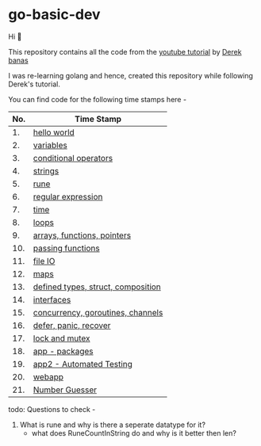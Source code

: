 # go-basic-dev

Hi 👋

This repository contains all the code from the [youtube tutorial](https://www.youtube.com/watch?v=YzLrWHZa-Kc) by [Derek banas](https://www.youtube.com/@derekbanas)


I was re-learning golang and hence, created this repository while following Derek's tutorial.

You can find code for the following time stamps here - 

| No. | Time Stamp                                                                                                                       |
| --- | -------------------------------------------------------------------------------------------------------------------------------- |
| 1.  | [hello world](https://github.com/wickedbaba/go-basic-dev/blob/main/basic/helloworld.go)                                          |
| 2.  | [variables](https://github.com/wickedbaba/go-basic-dev/blob/main/basic/variables.go)                                             |
| 3.  | [conditional operators](https://github.com/wickedbaba/go-basic-dev/blob/main/basic/conditional_operators.go)                     |
| 4.  | [strings](https://github.com/wickedbaba/go-basic-dev/blob/main/basic/strings.go)                                                 |
| 5.  | [rune](https://github.com/wickedbaba/go-basic-dev/blob/main/basic/rune.go)                                                       |
| 6.  | [regular expression](https://github.com/wickedbaba/go-basic-dev/blob/main/basic/regular_exp.go)                                  |
| 7.  | [time](https://github.com/wickedbaba/go-basic-dev/blob/main/basic/time.go)                                                       |
| 8.  | [loops](https://github.com/wickedbaba/go-basic-dev/blob/main/basic/loops.go)                                                     |
| 9.  | [arrays, functions, pointers](https://github.com/wickedbaba/go-basic-dev/blob/main/basic/arrays_functions_pointers.go)           |
| 10. | [passing functions](https://github.com/wickedbaba/go-basic-dev/blob/main/basic/passing_functions.go)                             |
| 11. | [file IO](https://github.com/wickedbaba/go-basic-dev/blob/main/basic/fileIO.go)                                                  |
| 12. | [maps](https://github.com/wickedbaba/go-basic-dev/blob/main/basic/maps.go)                                                       |
| 13. | [defined types, struct, composition](https://github.com/wickedbaba/go-basic-dev/blob/main/basic/dftypes_struct_composition.go)   |
| 14. | [interfaces](https://github.com/wickedbaba/go-basic-dev/blob/main/basic/interfaces.go)                                           |
| 15. | [concurrency, goroutines, channels](https://github.com/wickedbaba/go-basic-dev/blob/main/basic/concurr_and_goroutine_channel.go) |
| 16. | [defer, panic, recover](https://github.com/wickedbaba/go-basic-dev/blob/main/basic/defer_panic_recover.go)                       |
| 17. | [lock and mutex](https://github.com/wickedbaba/go-basic-dev/blob/main/basic/lock_and_mutex.go)                                   |
| 18. | [app - packages](https://github.com/wickedbaba/go-basic-dev/tree/main/app)                                                       |
| 19. | [app2 - Automated Testing](https://github.com/wickedbaba/go-basic-dev/tree/main/app2)                                            |
| 20. | [webapp](https://github.com/wickedbaba/go-basic-dev/tree/main/webapp)                                                            |
| 21. | [Number Guesser](https://github.com/wickedbaba/go-basic-dev/blob/main/NumberGuesser.go)                                          |




todo: Questions to check - 

1. What is rune and why is there a seperate datatype for it?
    - what does RuneCountInString do and why is it better then len?

